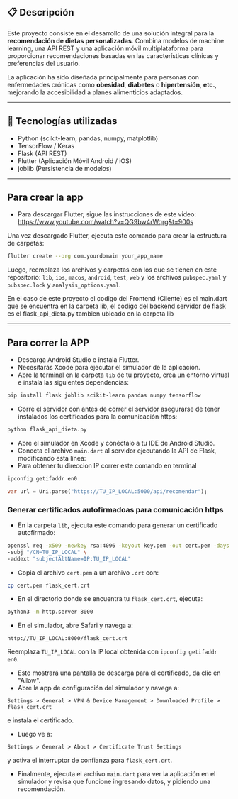 ## 📋 Descripción

Este proyecto consiste en el desarrollo de una solución integral para la **recomendación de dietas personalizadas**. Combina modelos de machine learning, una API REST y una aplicación móvil multiplataforma para proporcionar recomendaciones basadas en las características clínicas y preferencias del usuario.

La aplicación ha sido diseñada principalmente para personas con enfermedades crónicas como **obesidad**, **diabetes** o **hipertensión**, **etc.**, mejorando la accesibilidad a planes alimenticios adaptados.

---

## 🚀 Tecnologías utilizadas

- Python (scikit-learn, pandas, numpy, matplotlib)
- TensorFlow / Keras
- Flask (API REST)
- Flutter (Aplicación Móvil Android / iOS)
- joblib (Persistencia de modelos)

---

## Para crear la app

- Para descargar Flutter, sigue las instrucciones de este video: https://www.youtube.com/watch?v=QG9bw4rWqrg&t=900s

Una vez descargado Flutter, ejecuta este comando para crear la estructura de carpetas:


```bash
flutter create --org com.yourdomain your_app_name
```


Luego, reemplaza los archivos y carpetas con los que se tienen en este repositorio: `lib`, `ios`, `macos`, `android`, `test`, `web` y los archivos `pubspec.yaml` y `pubspec.lock` y `analysis_options.yaml`.

En el caso de este proyecto el codigo del Frontend (Cliente) es el main.dart que se encuentra en la carpeta lib, el codigo del backend servidor de flask es el flask_api_dieta.py tambien ubicado en la carpeta lib

---

## Para correr la APP

- Descarga Android Studio e instala Flutter.
- Necesitarás Xcode para ejecutar el simulador de la aplicación.
- Abre la terminal en la carpeta `lib` de tu proyecto, crea un entorno virtual e instala las siguientes dependencias:

```bash
pip install flask joblib scikit-learn pandas numpy tensorflow
```

- Corre el servidor con antes de correr el servidor asegurarse de tener instalados los certificados para la comunicación https:

```bash
python flask_api_dieta.py
```

- Abre el simulador en Xcode y conéctalo a tu IDE de Android Studio.
- Conecta el archivo `main.dart` al servidor ejecutando la API de Flask, modificando esta línea:
- Para obtener tu direccion IP correr este comando en terminal
  
```bash
ipconfig getifaddr en0
```

```dart
var url = Uri.parse("https://TU_IP_LOCAL:5000/api/recomendar");
```

### Generar certificados autofirmadoas para comunicación https

- En la carpeta `lib`, ejecuta este comando para generar un certificado autofirmado:

```bash
openssl req -x509 -newkey rsa:4096 -keyout key.pem -out cert.pem -days 365 -nodes \
-subj "/CN=TU_IP_LOCAL" \
-addext "subjectAltName=IP:TU_IP_LOCAL"
```

- Copia el archivo `cert.pem` a un archivo `.crt` con:

```bash
cp cert.pem flask_cert.crt
```

- En el directorio donde se encuentra tu `flask_cert.crt`, ejecuta:

```bash
python3 -m http.server 8000
```

- En el simulador, abre Safari y navega a:

```
http://TU_IP_LOCAL:8000/flask_cert.crt
```

Reemplaza `TU_IP_LOCAL` con la IP local obtenida con `ipconfig getifaddr en0`.

- Esto mostrará una pantalla de descarga para el certificado, da clic en "Allow".
- Abre la app de configuración del simulador y navega a:

```
Settings > General > VPN & Device Management > Downloaded Profile > flask_cert.crt
```

e instala el certificado.

- Luego ve a:

```
Settings > General > About > Certificate Trust Settings
```

y activa el interruptor de confianza para `flask_cert.crt`.

- Finalmente, ejecuta el archivo `main.dart` para ver la aplicación en el simulador y revisa que funcione ingresando datos, y pidiendo una recomendación.
